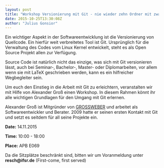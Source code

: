 ```yaml
---
layout: post
title: "Workshop Versionierung mit Git - nie wieder zehn Ordner mit zwanzig Versionen in fünf Dropboxen"
date: 2015-10-25T13:30:08Z
author: "Julius Gonsior"
---
```


<p>
Ein wichtiger Aspekt in der Softwareentwicklung ist die Versionierung
von Quellcode. Ein hierfür weit verbreitetes Tool ist Git. Ursprünglich
für die Verwaltung des Codes vom Linux Kernel entwickelt, steht es
als Open Source Projekt allen zur Verfügung.
</p>

<p>
Source Code ist natürlich nicht das einzige, was sich mit Git
versionieren lässt, auch bei Seminar-, Bachelor-, Master- oder
Diplomarbeiten, vor allem wenn sie mit LaTeX geschrieben werden, kann es
ein hilfreicher Wegbegleiter sein.
</p>

<p>
Um euch den Einstieg in die Arbeit mit Git zu erleichtern, veranstalten
wir mit Hilfe von Alexander Groß einen Workshop. In diesem Rahmen könnt
ihr alle wichtigen Grundlagen für den Umgang mit Git erlernen.
</p>

<p>
Alexander Groß ist Mitgründer von <a href="https://grossweber.com/" class="urlextern" title="https://grossweber.com/" rel="nofollow">GROSSWEBER</a> und arbeitet als
Softwareentwickler und Berater. 2009 hatte er seinen ersten Kontakt mit
Git und setzt es seitdem für all seine Projekte ein.
</p>

<p>
<strong>Date:</strong> 14.11.2015
</p>

<p>
<strong>Time:</strong> 10:00 - 18:00
</p>

<p>
<strong>Place:</strong> APB E069
</p>

<p>
Da die Sitzplätze beschränkt sind, bitten wir um Voranmeldung unter
<strong>resch@ifsr.de</strong> (First-come, first served)
</p>
